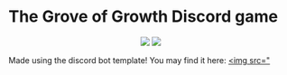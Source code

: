 # The Grove of Growth Discord game

<p align="center">
  <a href="https://discord.com/invite/HvnSusn8bd"><img src="https://img.shields.io/discord/739934735387721768?logo=discord"></a>
  <a href="https://github.com/psf/black"><img src="https://img.shields.io/badge/code%20style-black-000000.svg"></a>
</p>

Made using the discord bot template! You may find it here: <a href="https://github.com/kkrypt0nn/Python-Discord-Bot-Template"><img src="
